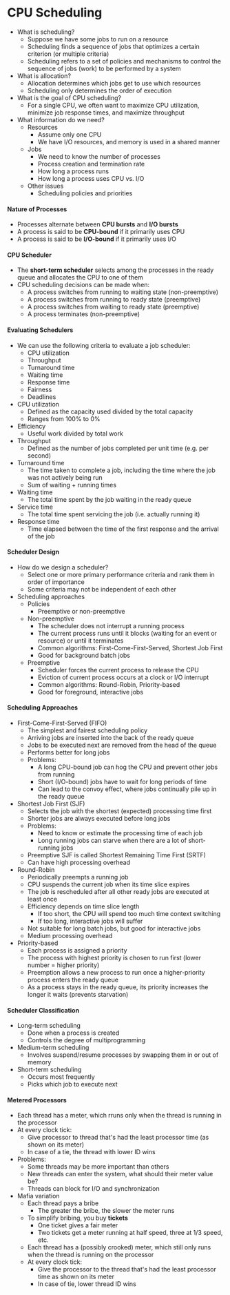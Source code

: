 # CPU Scheduling

* What is scheduling?
  * Suppose we have some jobs to run on a resource
  * Scheduling finds a sequence of jobs that optimizes a certain criterion (or multiple criteria)
  * Scheduling refers to a set of policies and mechanisms to control the sequence of jobs (work) to be performed by a system
* What is allocation?
  * Allocation determines which jobs get to use which resources
  * Scheduling only determines the order of execution
* What is the goal of CPU scheduling?
  * For a single CPU, we often want to maximize CPU utilization, minimize job response times, and maximize throughput
* What information do we need?
  * Resources
    * Assume only one CPU
    * We have I/O resources, and memory is used in a shared manner
  * Jobs
    * We need to know the number of processes
    * Process creation and termination rate
    * How long a process runs
    * How long a process uses CPU vs. I/O
  * Other issues
    * Scheduling policies and priorities

#### Nature of Processes

* Processes alternate between **CPU bursts** and **I/O bursts**
* A process is said to be **CPU-bound** if it primarily uses CPU
* A process is said to be **I/O-bound** if it primarily uses I/O

#### CPU Scheduler

* The **short-term scheduler** selects among the processes in the ready queue and allocates the CPU to one of them
* CPU scheduling decisions can be made when:
  * A process switches from running to waiting state (non-preemptive)
  * A process switches from running to ready state (preemptive)
  * A process switches from waiting to ready state (preemptive)
  * A process terminates (non-preemptive)

#### Evaluating Schedulers

* We can use the following criteria to evaluate a job scheduler:
  * CPU utilization
  * Throughput
  * Turnaround time
  * Waiting time
  * Response time
  * Fairness
  * Deadlines
* CPU utilization
  * Defined as the capacity used divided by the total capacity
  * Ranges from 100% to 0%
* Efficiency
  * Useful work divided by total work
* Throughput
  * Defined as the number of jobs completed per unit time (e.g. per second)
* Turnaround time
  * The time taken to complete a job, including the time where the job was not actively being run
  * Sum of waiting + running times
* Waiting time
  * The total time spent by the job waiting in the ready queue
* Service time
  * The total time spent servicing the job (i.e. actually running it)
* Response time
  * Time elapsed between the time of the first response and the arrival of the job

#### Scheduler Design

* How do we design a scheduler?
  * Select one or more primary performance criteria and rank them in order of importance
  * Some criteria may not be independent of each other
* Scheduling approaches
  * Policies
    * Preemptive or non-preemptive
  * Non-preemptive
    * The scheduler does not interrupt a running process
    * The current process runs until it blocks (waiting for an event or resource) or until it terminates
    * Common algorithms: First-Come-First-Served, Shortest Job First
    * Good for background batch jobs
  * Preemptive
    * Scheduler forces the current process to release the CPU
    * Eviction of current process occurs at a clock or I/O interrupt
    * Common algorithms: Round-Robin, Priority-based
    * Good for foreground, interactive jobs

#### Scheduling Approaches

* First-Come-First-Served (FIFO)
  * The simplest and fairest scheduling policy
  * Arriving jobs are inserted into the back of the ready queue
  * Jobs to be executed next are removed from the head of the queue
  * Performs better for long jobs
  * Problems:
    * A long CPU-bound job can hog the CPU and prevent other jobs from running
    * Short (I/O-bound) jobs have to wait for long periods of time
    * Can lead to the convoy effect, where jobs continually pile up in the ready queue
* Shortest Job First (SJF)
  * Selects the job with the shortest (expected) processing time first
  * Shorter jobs are always executed before long jobs
  * Problems:
    * Need to know or estimate the processing time of each job
    * Long running jobs can starve when there are a lot of short-running jobs
  * Preemptive SJF is called Shortest Remaining Time First (SRTF)
  * Can have high processing overhead
* Round-Robin
  * Periodically preempts a running job
  * CPU suspends the current job when its time slice expires
  * The job is rescheduled after all other ready jobs are executed at least once
  * Efficiency depends on time slice length
    * If too short, the CPU will spend too much time context switching
    * If too long, interactive jobs will suffer
  * Not suitable for long batch jobs, but good for interactive jobs
  * Medium processing overhead
* Priority-based
  * Each process is assigned a priority
  * The process with highest priority is chosen to run first (lower number = higher priority)
  * Preemption allows a new process to run once a higher-priority process enters the ready queue
  * As a process stays in the ready queue, its priority increases the longer it waits (prevents starvation)

#### Scheduler Classification

* Long-term scheduling
  * Done when a process is created
  * Controls the degree of multiprogramming
* Medium-term scheduling
  * Involves suspend/resume processes by swapping them in or out of memory
* Short-term scheduling
  * Occurs most frequently
  * Picks which job to execute next

#### Metered Processors

* Each thread has a meter, which rruns only when the thread is running in the processor
* At every clock tick:
  * Give processor to thread that's had the least processor time (as shown on its meter)
  * In case of a tie, the thread with lower ID wins
* Problems:
  * Some threads may be more important than others
  * New threads can enter the system, what should their meter value be?
  * Threads can block for I/O and synchronization
* Mafia variation
  * Each thread pays a bribe
    * The greater the bribe, the slower the meter runs
  * To simplify bribing, you buy **tickets**
    * One ticket gives a fair meter
    * Two tickets get a meter running at half speed, three at 1/3 speed, etc.
  * Each thread has a (possibly crooked) meter, which still only runs when the thread is running on the processor
  * At every clock tick:
    * Give the processor to the thread that's had the least processor time as shown on its meter
    * In case of tie, lower thread ID wins


